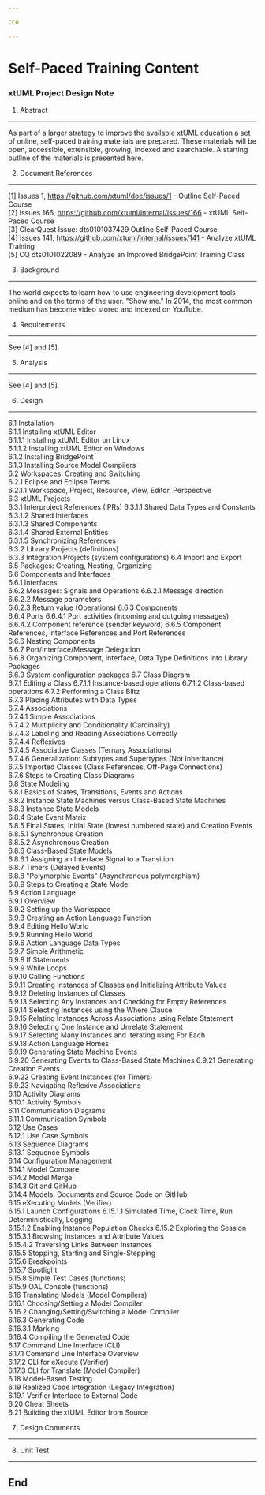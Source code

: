 ```yaml
---

CC0

---
```


# Self-Paced Training Content
### xtUML Project Design Note


1. Abstract
-----------
As part of a larger strategy to improve the available xtUML education a
set of online, self-paced training materials are prepared.  These materials
will be open, accessible, extensible, growing, indexed and searchable.
A starting outline of the materials is presented here.

2. Document References
----------------------
[1] Issues 1, https://github.com/xtuml/doc/issues/1 -
    Outline Self-Paced Course  
[2] Issues 166, https://github.com/xtuml/internal/issues/166 -
    xtUML Self-Paced Course  
[3] ClearQuest Issue:  dts0101037429
    Outline Self-Paced Course  
[4] Issues 141, https://github.com/xtuml/internal/issues/141 -
    Analyze xtUML Training  
[5] CQ dts0101022089 - Analyze an Improved BridgePoint Training Class  


3. Background
-------------
The world expects to learn how to use engineering development tools online
and on the terms of the user.  "Show me."  In 2014, the most common medium
has become video stored and indexed on YouTube.

4. Requirements
---------------
See [4] and [5].

5. Analysis
-----------
See [4] and [5].

6. Design
---------
6.1       Installation  
6.1.1     Installing xtUML Editor  
6.1.1.1   Installing xtUML Editor on Linux  
6.1.1.2   Installing xtUML Editor on Windows  
6.1.2     Installing BridgePoint  
6.1.3     Installing Source Model Compilers  
6.2       Workspaces:  Creating and Switching  
6.2.1     Eclipse and Eclipse Terms  
6.2.1.1   Workspace, Project, Resource, View, Editor, Perspective  
6.3       xtUML Projects  
6.3.1     Interproject References (IPRs) 
6.3.1.1   Shared Data Types and Constants  
6.3.1.2   Shared Interfaces  
6.3.1.3   Shared Components  
6.3.1.4   Shared External Entities  
6.3.1.5   Synchronizing References  
6.3.2     Library Projects (definitions)  
6.3.3     Integration Projects (system configurations) 
6.4       Import and Export  
6.5       Packages:  Creating, Nesting, Organizing  
6.6       Components and Interfaces  
6.6.1     Interfaces  
6.6.2     Messages:  Signals and Operations 
6.6.2.1   Message direction  
6.6.2.2   Message parameters  
6.6.2.3   Return value (Operations) 
6.6.3     Components  
6.6.4     Ports 
6.6.4.1   Port activities (incoming and outgoing messages)  
6.6.4.2   Component reference (sender keyword) 
6.6.5     Component References, Interface References and Port References  
6.6.6     Nesting Components  
6.6.7     Port/Interface/Message Delegation  
6.6.8     Organizing Component, Interface, Data Type Definitions into Library Packages  
6.6.9     System configuration packages
6.7       Class Diagram  
6.7.1     Editing a Class 
6.7.1.1   Instance-based operations
6.7.1.2   Class-based operations 
6.7.2     Performing a Class Blitz  
6.7.3     Placing Attributes with Data Types  
6.7.4     Associations  
6.7.4.1   Simple Associations  
6.7.4.2   Multiplicity and Conditionality (Cardinality)  
6.7.4.3   Labeling and Reading Associations Correctly  
6.7.4.4   Reflexives  
6.7.4.5   Associative Classes (Ternary Associations)  
6.7.4.6   Generalization:  Subtypes and Supertypes (Not Inheritance)  
6.7.5     Imported Classes (Class References, Off-Page Connections)  
6.7.6     Steps to Creating Class Diagrams  
6.8       State Modeling  
6.8.1     Basics of States, Transitions, Events and Actions  
6.8.2     Instance State Machines versus Class-Based State Machines  
6.8.3     Instance State Models  
6.8.4     State Event Matrix  
6.8.5     Final States, Initial State (lowest numbered state) and Creation Events  
6.8.5.1   Synchronous Creation  
6.8.5.2   Asynchronous Creation  
6.8.6     Class-Based State Models  
6.8.6.1   Assigning an Interface Signal to a Transition  
6.8.7     Timers (Delayed Events)  
6.8.8     "Polymorphic Events" (Asynchronous polymorphism)  
6.8.9     Steps to Creating a State Model  
6.9       Action Language  
6.9.1     Overview  
6.9.2     Setting up the Workspace  
6.9.3     Creating an Action Language Function  
6.9.4     Editing Hello World  
6.9.5     Running Hello World  
6.9.6     Action Language Data Types  
6.9.7     Simple Arithmetic  
6.9.8     If Statements  
6.9.9     While Loops  
6.9.10    Calling Functions  
6.9.11    Creating Instances of Classes and Initializing Attribute Values  
6.9.12    Deleting Instances of Classes  
6.9.13    Selecting Any Instances and Checking for Empty References  
6.9.14    Selecting Instances using the Where Clause  
6.9.15    Relating Instances Across Associations using Relate Statement  
6.9.16    Selecting One Instance and Unrelate Statement  
6.9.17    Selecting Many Instances and Iterating using For Each  
6.9.18    Action Language Homes  
6.9.19    Generating State Machine Events  
6.9.20    Generating Events to Class-Based State Machines 
6.9.21    Generating Creation Events  
6.9.22    Creating Event Instances (for Timers)  
6.9.23    Navigating Reflexive Associations  
6.10      Activity Diagrams  
6.10.1    Activity Symbols  
6.11      Communication Diagrams  
6.11.1    Communication Symbols  
6.12      Use Cases  
6.12.1    Use Case Symbols  
6.13      Sequence Diagrams  
6.13.1    Sequence Symbols  
6.14      Configuration Management  
6.14.1    Model Compare  
6.14.2    Model Merge  
6.14.3    Git and GitHub  
6.14.4    Models, Documents and Source Code on GitHub  
6.15      eXecuting Models (Verifier)  
6.15.1    Launch Configurations 
6.15.1.1  Simulated Time, Clock Time, Run Deterministically, Logging  
6.15.1.2  Enabling Instance Population Checks 
6.15.2    Exploring the Session  
6.15.3.1  Browsing Instances and Attribute Values  
6.15.4.2  Traversing Links Between Instances  
6.15.5    Stopping, Starting and Single-Stepping  
6.15.6    Breakpoints  
6.15.7    Spotlight  
6.15.8    Simple Test Cases (functions)  
6.15.9    OAL Console (functions)  
6.16      Translating Models (Model Compilers)  
6.16.1    Choosing/Setting a Model Compiler  
6.16.2    Changing/Setting/Switching a Model Compiler  
6.16.3    Generating Code  
6.16.3.1  Marking  
6.16.4    Compiling the Generated Code  
6.17      Command Line Interface (CLI)  
6.17.1    Command Line Interface Overview  
6.17.2    CLI for eXecute (Verifier)  
6.17.3    CLI for Translate (Model Compiler)  
6.18      Model-Based Testing  
6.19      Realized Code Integration (Legacy Integration)  
6.19.1    Verifier Interface to External Code  
6.20      Cheat Sheets  
6.21      Building the xtUML Editor from Source  

7. Design Comments
------------------

8. Unit Test
------------

End
---

